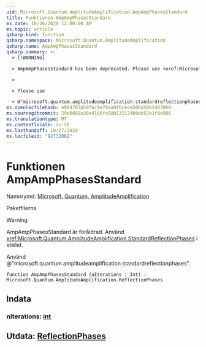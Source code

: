 ```yaml
---
uid: Microsoft.Quantum.AmplitudeAmplification.AmpAmpPhasesStandard
title: Funktionen AmpAmpPhasesStandard
ms.date: 10/26/2020 12:00:00 AM
ms.topic: article
qsharp.kind: function
qsharp.namespace: Microsoft.Quantum.AmplitudeAmplification
qsharp.name: AmpAmpPhasesStandard
qsharp.summary: >-
  > [!WARNING]

  > AmpAmpPhasesStandard has been deprecated. Please use <xref:Microsoft.Quantum.AmplitudeAmplification.StandardReflectionPhases> instead.

  >

  > Please use

  > @"microsoft.quantum.amplitudeamplification.standardreflectionphases".
ms.openlocfilehash: e904783459fbc9e78aa9fbcece506a5862d83068
ms.sourcegitcommit: 29e0d88a30e4166fa580132124b0eb57e1f0e986
ms.translationtype: MT
ms.contentlocale: sv-SE
ms.lasthandoff: 10/27/2020
ms.locfileid: "92732062"
---
```

# <a name="ampampphasesstandard-function"></a>Funktionen AmpAmpPhasesStandard

Namnrymd: [Microsoft. Quantum. AmplitudeAmplification](xref:Microsoft.Quantum.AmplitudeAmplification)

Paketfilerna [](https://nuget.org/packages/)


> [!WARNING]
> AmpAmpPhasesStandard är föråldrad. Använd <xref:Microsoft.Quantum.AmplitudeAmplification.StandardReflectionPhases> i stället.
>
> Använd @"microsoft.quantum.amplitudeamplification.standardreflectionphases".



```qsharp
function AmpAmpPhasesStandard (nIterations : Int) : Microsoft.Quantum.AmplitudeAmplification.ReflectionPhases
```


## <a name="input"></a>Indata

### <a name="niterations--int"></a>nIterations: [int](xref:microsoft.quantum.lang-ref.int)





## <a name="output--reflectionphases"></a>Utdata: [ReflectionPhases](xref:Microsoft.Quantum.AmplitudeAmplification.ReflectionPhases)

